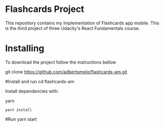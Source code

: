 # Flashcards Project

This repository contains my implementation of Flashcards app mobile. This is the third project of three  Udacity's React Fundamentals course.


# Installing

To download the project follow the instructions bellow

git clone https://github.com/adbertomelo/flashcards-am.git

#Install and run
cd flashcards-am

Install dependencies with:
 
yarn
```
yarn install
```

#Run
yarn start